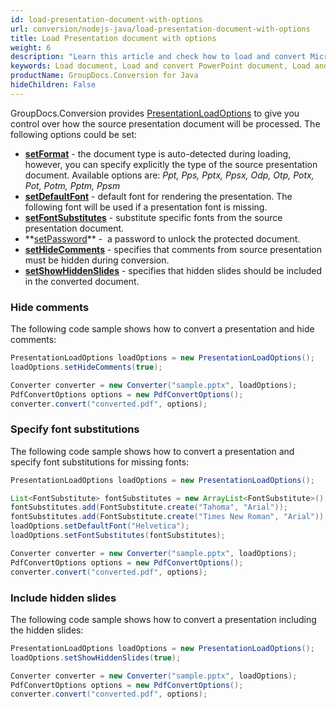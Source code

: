 ```yaml
---
id: load-presentation-document-with-options
url: conversion/nodejs-java/load-presentation-document-with-options
title: Load Presentation document with options
weight: 6
description: "Learn this article and check how to load and convert Microsoft PowerPoint documents with advanced options using GroupDocs.Conversion for Java API."
keywords: Load document, Load and convert PowerPoint document, Load and convert PPTX presentation, Load and convert PPT
productName: GroupDocs.Conversion for Java
hideChildren: False
---
```

GroupDocs.Conversion provides [PresentationLoadOptions](https://reference.groupdocs.com/java/conversion/com.groupdocs.conversion.options.load/PresentationLoadOptions) to give you control over how the source presentation document will be processed. The following options could be set:

*   **[setFormat](https://reference.groupdocs.com/java/conversion/com.groupdocs.conversion.options.load/PresentationLoadOptions#setFormat(com.groupdocs.conversion.filetypes.PresentationFileType))** -  the document type is auto-detected during loading, however, you can specify explicitly the type of the source presentation document. Available options are: *Ppt, Pps, Pptx, Ppsx, Odp, Otp, Potx, Pot, Potm, Pptm, Ppsm*
*   **[setDefaultFont](https://reference.groupdocs.com/java/conversion/com.groupdocs.conversion.options.load/PresentationLoadOptions#setDefaultFont(java.lang.String))** -  default font for rendering the presentation. The following font will be used if a presentation font is missing.      
*   **[setFontSubstitutes](https://reference.groupdocs.com/java/conversion/com.groupdocs.conversion.options.load/PresentationLoadOptions#setFontSubstitutes(java.util.List))** -  substitute specific fonts from the source presentation document.
*   **[setPassword](https://reference.groupdocs.com/java/conversion/com.groupdocs.conversion.options.load/PresentationLoadOptions#setPassword(java.lang.String))** -  a password to unlock the protected document.
*   **[setHideComments](https://reference.groupdocs.com/java/conversion/com.groupdocs.conversion.options.load/PresentationLoadOptions#setHideComments(boolean))** - specifies that comments from source presentation must be hidden during conversion.
*   **[setShowHiddenSlides](https://reference.groupdocs.com/java/conversion/com.groupdocs.conversion.options.load/PresentationLoadOptions#setShowHiddenSlides(boolean))** - specifies that hidden slides should be included in the converted document.

### Hide comments

The following code sample shows how to convert a presentation and hide comments:

```java
PresentationLoadOptions loadOptions = new PresentationLoadOptions();
loadOptions.setHideComments(true);

Converter converter = new Converter("sample.pptx", loadOptions);
PdfConvertOptions options = new PdfConvertOptions();
converter.convert("converted.pdf", options);
```

### Specify font substitutions

The following code sample shows how to convert a presentation and specify font substitutions for missing fonts:

```java
PresentationLoadOptions loadOptions = new PresentationLoadOptions();

List<FontSubstitute> fontSubstitutes = new ArrayList<FontSubstitute>();
fontSubstitutes.add(FontSubstitute.create("Tahoma", "Arial"));
fontSubstitutes.add(FontSubstitute.create("Times New Roman", "Arial"));
loadOptions.setDefaultFont("Helvetica");
loadOptions.setFontSubstitutes(fontSubstitutes);

Converter converter = new Converter("sample.pptx", loadOptions);
PdfConvertOptions options = new PdfConvertOptions();
converter.convert("converted.pdf", options);
```

### Include hidden slides

The following code sample shows how to convert a presentation including the hidden slides:

```java
PresentationLoadOptions loadOptions = new PresentationLoadOptions();
loadOptions.setShowHiddenSlides(true);

Converter converter = new Converter("sample.pptx", loadOptions);
PdfConvertOptions options = new PdfConvertOptions();
converter.convert("converted.pdf", options);
```
